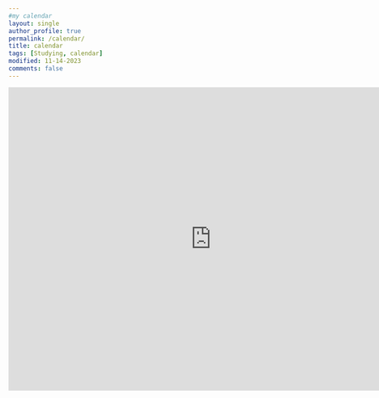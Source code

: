 ```yaml
---
#my calendar
layout: single
author_profile: true
permalink: /calendar/
title: calendar
tags: [Studying, calendar]
modified: 11-14-2023
comments: false
---
```



<iframe src="https://calendar.google.com/calendar/embed?src=matinnouri0938%40gmail.com&ctz=Asia%2FTehran" style="border: 0" width="800" height="600" frameborder="0" scrolling="no"></iframe>